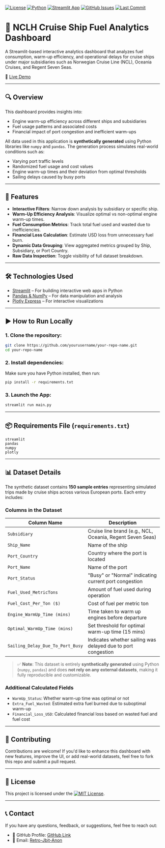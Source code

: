[![License](https://img.shields.io/badge/License-MIT-blue.svg )](LICENSE)
[![Python](https://img.shields.io/badge/Python-3.8%2B-blue.svg )]()
[![Streamlit App](https://img.shields.io/badge/Streamlit-Deployed-faa05a?logo=streamlit&logoColor=white)]( https://w9qpkw2wrmvjhrshyp6i4p.streamlit.app/ )
[![GitHub Issues](https://img.shields.io/github/issues/retrojbitanon/PortPulse )](https://github.com/retrojbitanon/PortPulse/issues )
[![Last Commit](https://img.shields.io/github/last-commit/retrojbitanon/PortPulse )](https://github.com/retrojbitanon/PortPulse )


# 🚢 NCLH Cruise Ship Fuel Analytics Dashboard

A Streamlit-based interactive analytics dashboard that analyzes fuel consumption, warm-up efficiency, and operational delays for cruise ships under major subsidiaries such as Norwegian Cruise Line (NCL), Oceania Cruises, and Regent Seven Seas.

🔗 [Live Demo](https://w9qpkw2wrmvjhrshyp6i4p.streamlit.app/ )

---

## 🔍 Overview

This dashboard provides insights into:
- Engine warm-up efficiency across different ships and subsidiaries
- Fuel usage patterns and associated costs
- Financial impact of port congestion and inefficient warm-ups

All data used in this application is **synthetically generated** using Python libraries like `numpy` and `pandas`. The generation process simulates real-world conditions such as:
- Varying port traffic levels
- Randomized fuel usage and cost values
- Engine warm-up times and their deviation from optimal thresholds
- Sailing delays caused by busy ports
---

## 🧰 Features

- **Interactive Filters**: Narrow down analysis by subsidiary or specific ship.
- **Warm-Up Efficiency Analysis**: Visualize optimal vs non-optimal engine warm-up times.
- **Fuel Consumption Metrics**: Track total fuel used and wasted due to inefficiencies.
- **Financial Loss Calculation**: Estimate USD loss from unnecessary fuel burn.
- **Dynamic Data Grouping**: View aggregated metrics grouped by Ship, Subsidiary, or Port Country.
- **Raw Data Inspection**: Toggle visibility of full dataset breakdown.

---

## 🛠️ Technologies Used

- [Streamlit](https://streamlit.io ) – For building interactive web apps in Python
- [Pandas & NumPy](https://pandas.pydata.org/ ) – For data manipulation and analysis
- [Plotly Express](https://plotly.com/python/ ) – For interactive visualizations

---

## ▶️ How to Run Locally

### 1. Clone the repository:
```bash
git clone https://github.com/yourusername/your-repo-name.git 
cd your-repo-name
```
### 2. Install dependencies:
Make sure you have Python installed, then run:

```bash
pip install -r requirements.txt
```

### 3. Launch the App:

```bash
streamlit run main.py
```

---

## 📦 Requirements File (`requirements.txt`)

```nginx
streamlit
pandas
numpy
plotly
```

---

## 📊 Dataset Details

The synthetic dataset contains **150 sample entries** representing simulated trips made by cruise ships across various European ports. Each entry includes:

### Columns in the Dataset

| Column Name                   | Description |
|-------------------------------|-------------|
| `Subsidiary`                  | Cruise line brand (e.g., NCL, Oceania, Regent Seven Seas) |
| `Ship_Name`                   | Name of the ship |
| `Port_Country`                | Country where the port is located |
| `Port_Name`                   | Name of the port |
| `Port_Status`                 | "Busy" or "Normal" indicating current port congestion |
| `Fuel_Used_MetricTons`        | Amount of fuel used during operation |
| `Fuel_Cost_Per_Ton ($)`       | Cost of fuel per metric ton |
| `Engine_WarmUp_Time (mins)`   | Time taken to warm up engines before departure |
| `Optimal_WarmUp_Time (mins)`  | Set threshold for optimal warm-up time (15 mins) |
| `Sailing_Delay_Due_To_Port_Busy` | Indicates whether sailing was delayed due to port congestion |

> ✅ **Note**: This dataset is entirely **synthetically generated** using Python (`numpy`, `pandas`) and does **not rely on any external datasets**, making it fully reproducible and customizable.

### Additional Calculated Fields

- `WarmUp_Status`: Whether warm-up time was optimal or not  
- `Extra_Fuel_Wasted`: Estimated extra fuel burned due to suboptimal warm-up  
- `Financial_Loss_USD`: Calculated financial loss based on wasted fuel and fuel cost

---


## 🤝 Contributing

Contributions are welcome! If you'd like to enhance this dashboard with new features, improve the UI, or add real-world datasets, feel free to fork this repo and submit a pull request.

---

## 📄 License

This project is licensed under the [![MIT License](https://img.shields.io/badge/License-MIT-blue.svg )](LICENSE).

---

## 📞 Contact

If you have any questions, feedback, or suggestions, feel free to reach out:

- 💼 GitHub Profile: [GitHub Link]( https://github.com/Retro-Jbit-Anon )
- 📧 Email: [Retro-Jbit-Anon](mailto:jidaarabbas@gmail.com)
